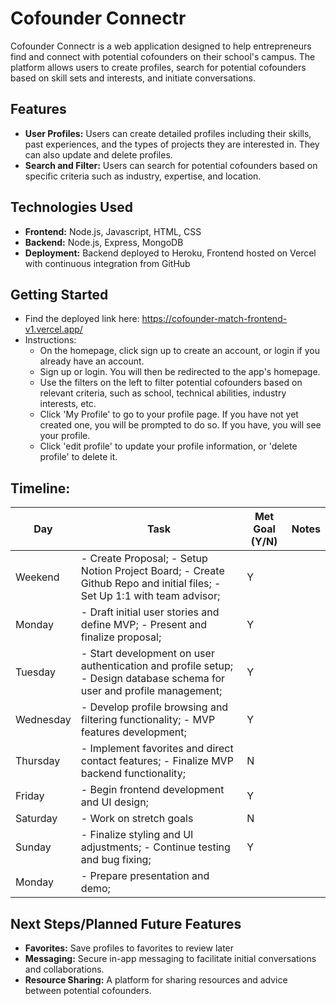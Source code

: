 # Cofounder Connectr

Cofounder Connectr is a web application designed to help entrepreneurs find and connect with potential cofounders on their school's campus. The platform allows users to create profiles, search for potential cofounders based on skill sets and interests, and initiate conversations.

## Features

- **User Profiles:** Users can create detailed profiles including their skills, past experiences, and the types of projects they are interested in. They can also update and delete profiles.
- **Search and Filter:** Users can search for potential cofounders based on specific criteria such as industry, expertise, and location.

## Technologies Used

- **Frontend:** Node.js, Javascript, HTML, CSS
- **Backend:** Node.js, Express, MongoDB
- **Deployment:** Backend deployed to Heroku, Frontend hosted on Vercel with continuous integration from GitHub

## Getting Started

- Find the deployed link here: https://cofounder-match-frontend-v1.vercel.app/
- Instructions:
  -  On the homepage, click sign up to create an account, or login if you already have an account.
  - Sign up or login. You will then be redirected to the app's homepage.
  - Use the filters on the left to filter potential cofounders based on relevant criteria, such as school, technical abilities, industry interests, etc.
  - Click 'My Profile' to go to your profile page. If you have not yet created one, you will be prompted to do so. If you have, you will see your profile.
  - Click 'edit profile' to update your profile information, or 'delete profile' to delete it.


## Timeline: ##

| Day       | Task                                              | Met Goal (Y/N) | Notes |
|-----------|---------------------------------------------------|----------|-------|
| Weekend   | - Create Proposal; - Setup Notion Project Board; - Create Github Repo and initial files; - Set Up 1:1 with team advisor; |    Y      |       |
| Monday    | - Draft initial user stories and define MVP; - Present and finalize proposal; |     Y     |       |
| Tuesday   | - Start development on user authentication and profile setup; - Design database schema for user and profile management; |     Y     |       |
| Wednesday | - Develop profile browsing and filtering functionality; - MVP features development; |     Y     |       |
| Thursday  | - Implement favorites and direct contact features; - Finalize MVP backend functionality; |     N     |       |
| Friday    | - Begin frontend development and UI design;       |     Y     |       |
| Saturday  | - Work on stretch goals  |     N     |       |
| Sunday    | - Finalize styling and UI adjustments; - Continue testing and bug fixing; |     Y     |       |
| Monday    | - Prepare presentation and demo; |

## Next Steps/Planned Future Features
- **Favorites:** Save profiles to favorites to review later
- **Messaging:** Secure in-app messaging to facilitate initial conversations and collaborations.
- **Resource Sharing:** A platform for sharing resources and advice between potential cofounders.

